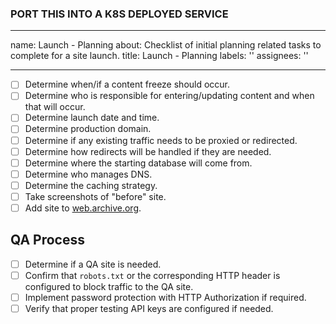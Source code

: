 ### PORT THIS INTO A K8S DEPLOYED SERVICE ###
---
name: Launch - Planning
about: Checklist of initial planning related tasks to complete for a site launch.
title: Launch - Planning
labels: ''
assignees: ''

---

<!-- Please check off line-items as they are completed and leave notes if necessary. -->
<!-- If an item is not relevant to this project, [strike it out](https://docs.github.com/en/github/writing-on-github/basic-writing-and-formatting-syntax#styling-text) -->
<!-- (e.g. `~~Not relevant item~~`) or remove it. If child tickets are created for -->
<!-- any line-item, please update this description to include references to them. -->

- [ ] Determine when/if a content freeze should occur.
- [ ] Determine who is responsible for entering/updating content and when that will occur.
- [ ] Determine launch date and time.
- [ ] Determine production domain.
- [ ] Determine if any existing traffic needs to be proxied or redirected.
- [ ] Determine how redirects will be handled if they are needed.
- [ ] Determine where the starting database will come from.
- [ ] Determine who manages DNS.
- [ ] Determine the caching strategy.
- [ ] Take screenshots of "before" site.
- [ ] Add site to [web.archive.org](http://web.archive.org/).

## QA Process
- [ ] Determine if a QA site is needed.
- [ ] Confirm that `robots.txt` or the corresponding HTTP header is configured to block traffic to the QA site.
- [ ] Implement password protection with HTTP Authorization if required.
- [ ] Verify that proper testing API keys are configured if needed.
